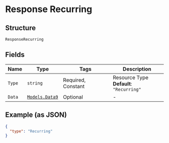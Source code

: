 
# Response Recurring

## Structure

`ResponseRecurring`

## Fields

| Name | Type | Tags | Description |
|  --- | --- | --- | --- |
| `Type` | `string` | Required, Constant | Resource Type<br>**Default**: `"Recurring"` |
| `Data` | [`Models.Data9`](../../doc/models/data-9.md) | Optional | - |

## Example (as JSON)

```json
{
  "type": "Recurring"
}
```


